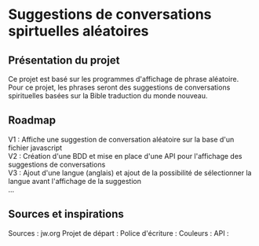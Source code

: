 # **Suggestions de conversations spirtuelles aléatoires**

## **Présentation du projet**

Ce projet est basé sur les programmes d'affichage de phrase aléatoire. Pour ce projet, les phrases seront des suggestions de conversations spirituelles basées sur la Bible traduction du monde nouveau.

## Roadmap

V1 : Affiche une suggestion de conversation aléatoire sur la base d'un fichier javascript  
V2 : Création d'une BDD et mise en place d'une API pour l'affichage des suggestions de conversations  
V3 : Ajout d'une langue (anglais) et ajout de la possibilité de sélectionner la langue avant l'affichage de la suggestion  
...

## Sources et inspirations

Sources : jw.org
Projet de départ :
Police d'écriture :
Couleurs :
API :
